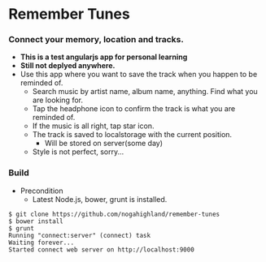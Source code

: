 # Remember Tunes
### Connect your memory, location and tracks.
- **This is a test angularjs app for personal learning**
- **Still not deplyed anywhere.**
- Use this app where you want to save the track when you happen to be reminded of.
  - Search music by artist name, album name, anything. Find what you are looking for.
  - Tap the headphone icon to confirm the track is what you are reminded of.
  - If the music is all right, tap star icon.
  - The track is saved to localstorage with the current position.
    - Will be stored on server(some day)
  - Style is not perfect, sorry...

### Build
- Precondition
  - Latest Node.js, bower, grunt is installed.

```
$ git clone https://github.com/nogahighland/remember-tunes
$ bower install
$ grunt
Running "connect:server" (connect) task
Waiting forever...
Started connect web server on http://localhost:9000
```
